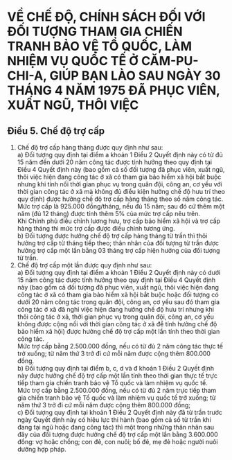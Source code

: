 # VỀ CHẾ ĐỘ, CHÍNH SÁCH ĐỐI VỚI ĐỐI TƯỢNG THAM GIA CHIẾN TRANH BẢO VỆ TỔ QUỐC, LÀM NHIỆM VỤ QUỐC TẾ Ở CĂM-PU-CHI-A, GIÚP BẠN LÀO SAU NGÀY 30 THÁNG 4 NĂM 1975 ĐÃ PHỤC VIÊN, XUẤT NGŨ, THÔI VIỆC

## Điều 5. Chế độ trợ cấp  
1. Chế độ trợ cấp hàng tháng được quy định như sau:  
a) Đối tượng quy định tại điểm a khoản 1 Điều 2 Quyết định này có từ đủ 15 năm đến dưới 20 năm công tác được tính hưởng theo quy định tại Điều 4 Quyết định này (bao gồm cả số đối tượng đã phục viên, xuất ngũ, thôi việc hiện đang công tác ở xã có tham gia bảo hiểm xã hội bắt buộc nhưng khi tính nối thời gian phục vụ trong quân đội, công an, cơ yếu với thời gian công tác ở xã mà không đủ điều kiện hưởng chế độ hưu trí theo quy định) được hưởng chế độ trợ cấp hàng tháng theo số năm công tác.  
Mức trợ cấp là 925.000 đồng/tháng, nếu đủ 15 năm; sau đó cứ thêm một năm (đủ 12 tháng) được tính thêm 5% của mức trợ cấp nêu trên.  
Khi Chính phủ điều chỉnh lương hưu, trợ cấp bảo hiểm xã hội và trợ cấp hàng tháng thì mức trợ cấp được điều chỉnh tương ứng.  
b) Đối tượng được hưởng chế độ trợ cấp hàng tháng từ trần thì thôi hưởng trợ cấp từ tháng tiếp theo; thân nhân của đối tượng từ trần được hưởng trợ cấp một lần bằng 03 tháng trợ cấp hiện hưởng của đối tượng từ trần.  
2. Chế độ trợ cấp một lần được quy định như sau:  
a) Đối tượng quy định tại điểm a khoản 1 Điều 2 Quyết định này có dưới 15 năm công tác được tính hưởng theo quy định tại Điều 4 Quyết định này (bao gồm cả đối tượng đã phục viên, xuất ngũ, thôi việc hiện đang công tác ở xã có tham gia bảo hiểm xã hội bắt buộc hoặc đối tượng có dưới 20 năm công tác trong quân đội, công an, cơ yếu sau đó tham gia công tác ở xã đã nghỉ việc hiện đang hưởng chế độ hưu trí nhưng khi thôi công tác ở xã, thời gian phục vụ trong quân đội, công an, cơ yếu không được cộng nối với thời gian công tác ở xã để tính hưởng chế độ bảo hiểm xã hội) được hưởng chế độ trợ cấp một lần tính theo thời gian công tác.  
Mức trợ cấp bằng 2.500.000 đồng, nếu có từ đủ 2 năm công tác thực tế trở xuống; từ năm thứ 3 trở đi cứ mỗi năm được cộng thêm 800.000 đồng.  
b) Đối tượng quy định tại điểm b, c, d và đ khoản 1 Điều 2 Quyết định này được hưởng chế độ trợ cấp một lần tính theo thời gian thực tế trực tiếp tham gia chiến tranh bảo vệ Tổ quốc và làm nhiệm vụ quốc tế.  
Mức trợ cấp bằng 2.500.000 đồng, nếu có từ đủ 2 năm trực tiếp tham gia chiến tranh bảo vệ Tổ quốc và làm nhiệm vụ quốc tế trở xuống; từ năm thứ 3 trở đi cứ mỗi năm được cộng thêm 800.000 đồng;  
c) Đối tượng quy định tại khoản 1 Điều 2 Quyết định này đã từ trần trước ngày Quyết định này có hiệu lực thi hành (bao gồm cả số từ trần khi đang tại ngũ hoặc đang công tác) thì một trong những thân nhân sau đây của đối tượng được hưởng chế độ trợ cấp một lần bằng 3.600.000 đồng: vợ hoặc chồng; con đẻ, con nuôi; bố đẻ, mẹ đẻ hoặc người nuôi dưỡng hợp pháp.